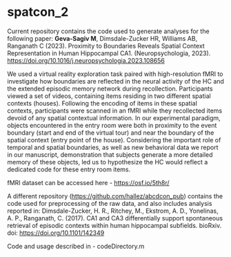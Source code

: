 # spatcon_2

Current repository contains the code used to generate analyses for the following paper: 
**Geva-Sagiv M**, Dimsdale-Zucker HR, Williams AB, Ranganath C (2023). Proximity to Boundaries Reveals Spatial Context Representation in Human Hippocampal CA1. (Neuropsychologia, 2023). https://doi.org/10.1016/j.neuropsychologia.2023.108656

We used a virtual reality exploration task paired with high-resolution fMRI to investigate how boundaries are
reflected in the neural activity of the HC and the extended episodic memory network during recollection. Participants
viewed a set of videos, containing items residing in two different spatial contexts (houses). Following the encoding
of items in these spatial contexts, participants were scanned in an fMRI while they recollected items devoid of any
spatial contextual information. In our experimental paradigm, objects encountered in the entry room were both in
proximity to the event boundary (start and end of the virtual tour) and near the boundary of the spatial context
(entry point of the house). Considering the important role of temporal and spatial boundaries, as well as new
behavioral data we report in our manuscript, demonstration that subjects generate a more detailed memory of
these objects, led us to hypothesize the HC would reflect a dedicated code for these entry room items.

fMRI dataset can be accessed here - https://osf.io/5th8r/

A different repository (https://github.com/hallez/abcdcon_pub) contains the code used for preprocessing of the raw data, and also includes analysis reported in:
Dimsdale-Zucker, H. R., Ritchey, M., Ekstrom, A. D., Yonelinas, A. P., Ranganath, C. (2017). CA1 and CA3 differentially support spontaneous retrieval of episodic contexts within human hippocampal subfields. bioRxiv. doi: https://doi.org/10.1101/142349

Code and usage described in - codeDirectory.m



